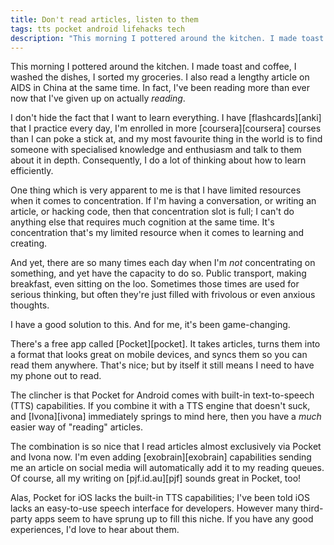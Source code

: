 ```yaml
---
title: Don't read articles, listen to them
tags: tts pocket android lifehacks tech
description: "This morning I pottered around the kitchen. I made toast and coffee, I washed the dishes, I sorted my groceries. I also read a lengthy article on AIDS in China at the same time.  In fact, I've been reading more than ever now that I've given up on actually reading."
---
```


This morning I pottered around the kitchen. I made toast and coffee, I washed
the dishes, I sorted my groceries. I also read a lengthy article on AIDS in
China at the same time.  In fact, I've been reading more than ever now that
I've given up on actually *reading*.

<!--more-->

I don't hide the fact that I want to learn everything. I have
[flashcards][anki] that I practice every day, I'm enrolled in more
[coursera][coursera] courses than I can poke a stick at, and my most favourite
thing in the world is to find someone with specialised knowledge and
enthusiasm and talk to them about it in depth. Consequently, I do a lot of
thinking about how to learn efficiently.

One thing which is very apparent to me is that I have limited resources when
it comes to concentration. If I'm having a conversation, or writing an
article, or hacking code, then that concentration slot is full; I can't do
anything else that requires much cognition at the same time. It's concentration
that's my limited resource when it comes to learning and creating.

And yet, there are so many times each day when I'm *not* concentrating on
something, and yet have the capacity to do so. Public transport, making
breakfast, even sitting on the loo. Sometimes those times are used for serious
thinking, but often they're just filled with frivolous or even anxious
thoughts.

I have a good solution to this. And for me, it's been game-changing.

There's a free app called [Pocket][pocket]. It takes articles, turns them into
a format that looks great on mobile devices, and syncs them so you can read
them anywhere. That's nice; but by itself it still means I need to have my
phone out to read.

The clincher is that Pocket for Android comes with built-in text-to-speech
(TTS) capabilities. If you combine it with a TTS engine that doesn't
suck, and [Ivona][ivona] immediately springs to mind here, then you have a
*much* easier way of "reading" articles.

The combination is so nice that I read articles almost exclusively via Pocket
and Ivona now. I'm even adding [exobrain][exobrain] capabilities sending me an
article on social media will automatically add it to my reading queues. Of
course, all my writing on [pjf.id.au][pjf] sounds great in Pocket, too!

Alas, Pocket for iOS lacks the built-in TTS capabilities; I've been told
iOS lacks an easy-to-use speech interface for developers. However many
third-party apps seem to have sprung up to fill this niche. If you have any
good experiences, I'd love to hear about them.
